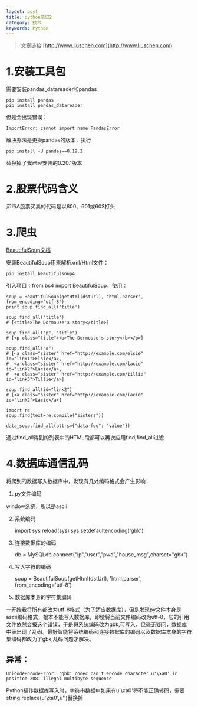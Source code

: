 ```yaml
---
layout: post
title: python笔记2
category: 技术
keywords: Python
---
```


>文章链接:[http://www.liuschen.com](http://www.liuschen.com)



# 1.安装工具包

需要安装pandas_datareader和pandas

	pip install pandas
	pip install pandas_datareader

但是会出现错误：

	ImportError: cannot import name PandasError

解决办法是更换pandas的版本，执行

	pip install -U pandas==0.19.2
	
替换掉了我已经安装的0.20.1版本

# 2.股票代码含义
	
沪市A股票买卖的代码是以600、601或603打头

# 3.爬虫

[BeautifulSoup文档](https://www.crummy.com/software/BeautifulSoup/bs4/doc/index.zh.html)

安装BeautifulSoup用来解析xml/Html文件：

	pip install beautifulsoup4

引入项目：from bs4 import BeautifulSoup，使用：

	soup = BeautifulSoup(getHtml(dstUrl), 'html.parser', from_encoding='utf-8')
	print soup.find_all('title')
	
	soup.find_all("title")
	# [<title>The Dormouse's story</title>]

	soup.find_all("p", "title")
	# [<p class="title"><b>The Dormouse's story</b></p>]
	
	soup.find_all("a")
	# [<a class="sister" href="http://example.com/elsie" id="link1">Elsie</a>,
	#  <a class="sister" href="http://example.com/lacie" id="link2">Lacie</a>,
	#  <a class="sister" href="http://example.com/tillie" id="link3">Tillie</a>]
	
	soup.find_all(id="link2")
	# [<a class="sister" href="http://example.com/lacie" id="link2">Lacie</a>]
	
	import re
	soup.find(text=re.compile("sisters"))

	data_soup.find_all(attrs={"data-foo": "value"})

通过find_all得到的列表中的HTML段都可以再次应用find,find_all过滤

# 4.数据库通信乱码

将爬到的数据写入数据库中，发现有几处编码格式会产生影响：

1. py文件编码

window系统，所以是ascii

2. 系统编码

	import sys
	reload(sys)
	sys.setdefaultencoding('gbk')

3. 连接数据库的编码

	db = MySQLdb.connect("ip","user","pwd","house_msg",charset="gbk")

4. 写入字符的编码

	soup = BeautifulSoup(getHtml(dstUrl), 'html.parser', from_encoding='utf-8')

5. 数据库本身的字符集编码

一开始我将所有都改为utf-8格式（为了适应数据库），但是发现py文件本身是ascii编码格式，根本不能写入数据库，即使将当前文件编码改为utf-8，它的引用文件依然会报这个错误，于是将系统编码改为gbk,可写入，但毫无疑问，数据库中表出现了乱码。最好智能将系统编码和连接数据库的编码以及数据库本身的字符集编码都改为了gbk,乱码问题才解决。

## 异常：

	UnicodeEncodeError: 'gbk' codec can't encode character u'\xa0' in position 208: illegal multibyte sequence

Python操作数据库写入时，字符串数据中如果有u'\xa0'将不能正确转码，需要string.replace(u'\xa0',u'')替换掉